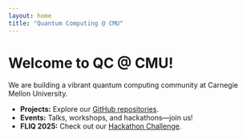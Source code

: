 ```yaml
---
layout: home
title: "Quantum Computing @ CMU"
---
```


# Welcome to QC @ CMU!

We are building a vibrant quantum computing community at Carnegie Mellon University.

- **Projects:** Explore our [GitHub repositories](https://github.com/CMU-QC).
- **Events:** Talks, workshops, and hackathons—join us!
- **FLIQ 2025:** Check out our [Hackathon Challenge](https://github.com/CMU-QC/FLIQ-2025-hackathon).
